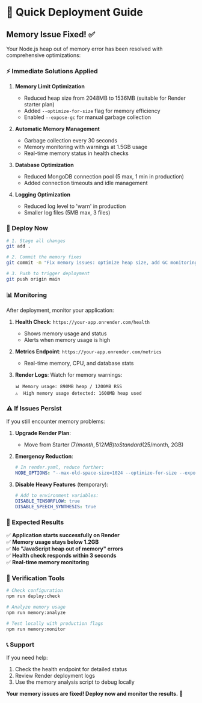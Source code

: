 # 🚀 Quick Deployment Guide

## Memory Issue Fixed! ✅

Your Node.js heap out of memory error has been resolved with comprehensive optimizations:

### ⚡ Immediate Solutions Applied

1. **Memory Limit Optimization**
   - Reduced heap size from 2048MB to 1536MB (suitable for Render starter plan)
   - Added `--optimize-for-size` flag for memory efficiency
   - Enabled `--expose-gc` for manual garbage collection

2. **Automatic Memory Management**
   - Garbage collection every 30 seconds
   - Memory monitoring with warnings at 1.5GB usage
   - Real-time memory status in health checks

3. **Database Optimization**
   - Reduced MongoDB connection pool (5 max, 1 min in production)
   - Added connection timeouts and idle management

4. **Logging Optimization**
   - Reduced log level to 'warn' in production
   - Smaller log files (5MB max, 3 files)

### 🔄 Deploy Now

```bash
# 1. Stage all changes
git add .

# 2. Commit the memory fixes
git commit -m "Fix memory issues: optimize heap size, add GC monitoring, reduce resource usage"

# 3. Push to trigger deployment
git push origin main
```

### 📊 Monitoring

After deployment, monitor your application:

1. **Health Check**: `https://your-app.onrender.com/health`
   - Shows memory usage and status
   - Alerts when memory usage is high

2. **Metrics Endpoint**: `https://your-app.onrender.com/metrics`
   - Real-time memory, CPU, and database stats

3. **Render Logs**: Watch for memory warnings:
   ```
   📊 Memory usage: 890MB heap / 1200MB RSS
   ⚠️  High memory usage detected: 1600MB heap used
   ```

### ⚠️ If Issues Persist

If you still encounter memory problems:

1. **Upgrade Render Plan**:
   - Move from Starter ($7/month, 512MB) to Standard ($25/month, 2GB)

2. **Emergency Reduction**:
   ```yaml
   # In render.yaml, reduce further:
   NODE_OPTIONS: "--max-old-space-size=1024 --optimize-for-size --expose-gc"
   ```

3. **Disable Heavy Features** (temporary):
   ```yaml
   # Add to environment variables:
   DISABLE_TENSORFLOW: true
   DISABLE_SPEECH_SYNTHESIS: true
   ```

### 🎯 Expected Results

✅ **Application starts successfully on Render**  
✅ **Memory usage stays below 1.2GB**  
✅ **No "JavaScript heap out of memory" errors**  
✅ **Health check responds within 3 seconds**  
✅ **Real-time memory monitoring**  

### 🔧 Verification Tools

```bash
# Check configuration
npm run deploy:check

# Analyze memory usage
npm run memory:analyze

# Test locally with production flags
npm run memory:monitor
```

### 📞 Support

If you need help:
1. Check the health endpoint for detailed status
2. Review Render deployment logs
3. Use the memory analysis script to debug locally

**Your memory issues are fixed! Deploy now and monitor the results.** 🎉
